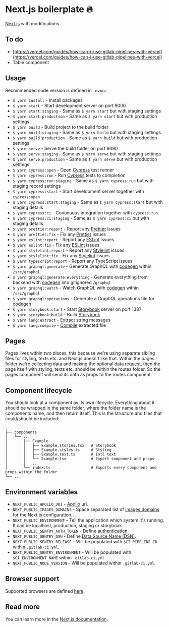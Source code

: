 # Next.js boilerplate :fire:

[Next.js](https://nextjs.org/) with modifications.

## To do

- [https://vercel.com/guides/how-can-i-use-gitlab-pipelines-with-vercel](https://vercel.com/guides/how-can-i-use-gitlab-pipelines-with-vercel)
- Table component

## Usage

Recommended node version is defined in `.nvmrc`.

- `$ yarn install` - Install packages
- `$ yarn start` - Start development server on port 9000
- `$ yarn start:staging` - Same as `$ yarn start` but with staging settings
- `$ yarn start:production` - Same as `$ yarn start` but with production settings
- `$ yarn build` - Build project to the build folder
- `$ yarn build:staging` - Same as `$ yarn build` but with staging settings
- `$ yarn build:production` - Same as `$ yarn build` but with production settings
- `$ yarn serve` - Serve the build folder on port 9090
- `$ yarn serve:staging` - Same as `$ yarn serve` but with staging settings
- `$ yarn serve:production` - Same as `$ yarn serve` but with production settings
- `$ yarn cypress:open` - Open [Cypress](https://www.cypress.io/) test runner
- `$ yarn cypress:run` - Run [Cypress](https://www.cypress.io/) tests to completion
- `$ yarn cypress:run:staging` - Same as `$ yarn cypress:run` but with staging record settings
- `$ yarn cypress:start` - Start development server together with `cypress:open`
- `$ yarn cypress:start:staging` - Same as `$ yarn cypress:start` but with staging details
- `$ yarn cypress:ci` - Continuous integration together with `cypress:run`
- `$ yarn cypress:ci:staging` - Same as `$ yarn cypress:ci` but with staging details
- `$ yarn prettier:report` - Report any [Prettier](https://prettier.io/) issues
- `$ yarn prettier:fix` - Fix any [Prettier](https://prettier.io/) issues
- `$ yarn eslint:report` - Report any [ESLint](https://eslint.org/) issues
- `$ yarn eslint:fix` - Fix any [ESLint](https://eslint.org/) issues
- `$ yarn stylelint:report` - Report any [Stylelint](https://stylelint.io/) issues
- `$ yarn stylelint:fix` - Fix any [Stylelint](https://stylelint.io/) issues
- `$ yarn typescript:report` - Report any TypeScript issues
- `$ yarn graphql:generate` - Generate GraphQL with [codegen](https://graphql-code-generator.com/) within `/src/graphql`
- `$ yarn graphql:generate:everything` - Generate everything from backend with [codegen](https://graphql-code-generator.com/) into gitignored `/graphql`
- `$ yarn graphql:watch` - Watch GraphQL with [codegen](https://graphql-code-generator.com/) within `/src/graphql`
- `$ yarn graphql:operations` - Generate a GraphQL operations file for [codegen](https://graphql-code-generator.com/)
- `$ yarn storybook:start` - Start [Storybook](https://storybook.js.org/) server on port 1337
- `$ yarn storybook:build` - Build [Storybook](https://storybook.js.org/)
- `$ yarn lang:extract` - [Extract](https://formatjs.io/docs/tooling/cli#extraction) string messages
- `$ yarn lang:compile` - [Compile](https://formatjs.io/docs/tooling/cli#compilation) extracted file

## Pages

Pages lives within two places, this because we're using separate sibling files for styling, texts etc. and Next.js doesn't like that. Within the pages folder we're collecting data and making the optional data request, then the page itself with styling, texts etc. should be within the routes folder. So the pages component will send its data as props to the routes component.

## Component lifecycle

You should look at a component as its own lifecycle. Everything about it should be wrapped in the same folder, where the folder name is the components name, and then return itself. This is the structure and files that could/should be included:

```
.
├── components
│   └── ...
│       ├── Example
│       │   ├── Example.stories.tsx   # Storybook
│       │   ├── Example.styles.ts     # Styling
│       │   ├── Example.text.ts       # Intl text
│       │   └── Example.tsx           # Export component and props
│       │   ...
│       └── index.ts                  # Exports every component and props within the folder
└── ...
```

## Environment variables

- `NEXT_PUBLIC_APOLLO_URI` - [Apollo](https://www.apollographql.com/) uri.
- `NEXT_PUBLIC_IMAGES_DOMAINS` - Space separated list of [images.domains](https://nextjs.org/docs/basic-features/image-optimization#domains) for the Next.js configuration.
- `NEXT_PUBLIC_ENVIRONMENT` - Tell the application which system it's running. It can be localhost, production, staging or storybook.
- `NEXT_PUBLIC_SENTRY_AUTH_TOKEN` - Define [authentication](https://docs.sentry.io/api/auth/).
- `NEXT_PUBLIC_SENTRY_DSN` - Define [Data Source Name (DSN)](https://docs.sentry.io/product/sentry-basics/dsn-explainer/).
- `NEXT_PUBLIC_SENTRY_RELEASE` - Will be populated with `$CI_PIPELINE_ID` within `.gitlab-ci.yml`.
- `NEXT_PUBLIC_SENTRY_ENVIRONMENT` - Will be populated with `$CI_ENVIRONMENT_NAME` within `.gitlab-ci.yml`.
- `NEXT_PUBLIC_NODE_VERSION` - Will be populated within `.gitlab-ci.yml`.

## Browser support

Supported browsers are defined [here](https://nextjs.org/docs/basic-features/supported-browsers-features/).

## Read more

You can learn more in the [Next.js documentation](https://nextjs.org/docs/).
